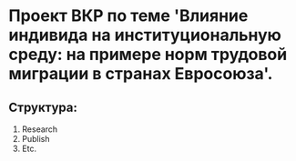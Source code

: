 # Проект ВКР по теме 'Влияние индивида на институциональную среду: на примере норм трудовой миграции в странах Евросоюза'.

## Структура:
1. Research
2. Publish
3. Etc.
